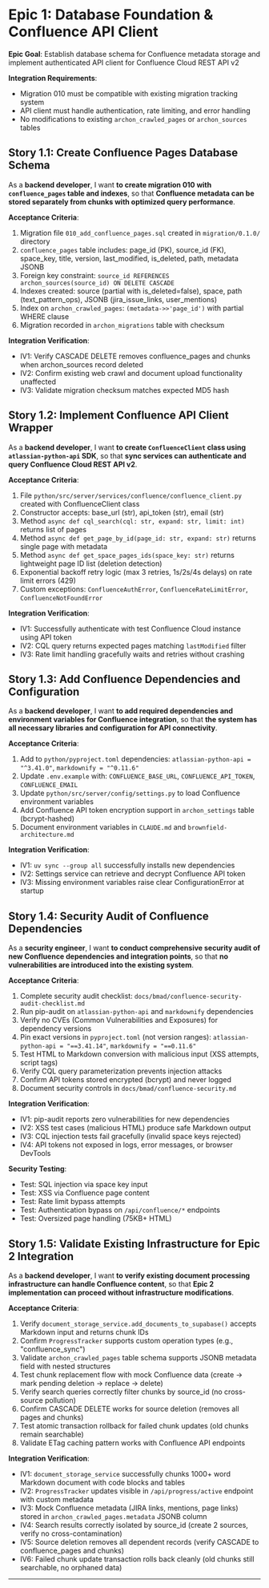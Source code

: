 # Epic 1: Database Foundation & Confluence API Client

**Epic Goal**: Establish database schema for Confluence metadata storage and implement authenticated API client for Confluence Cloud REST API v2

**Integration Requirements**:
- Migration 010 must be compatible with existing migration tracking system
- API client must handle authentication, rate limiting, and error handling
- No modifications to existing `archon_crawled_pages` or `archon_sources` tables

## Story 1.1: Create Confluence Pages Database Schema

As a **backend developer**,
I want **to create migration 010 with `confluence_pages` table and indexes**,
so that **Confluence metadata can be stored separately from chunks with optimized query performance**.

**Acceptance Criteria**:
1. Migration file `010_add_confluence_pages.sql` created in `migration/0.1.0/` directory
2. `confluence_pages` table includes: page_id (PK), source_id (FK), space_key, title, version, last_modified, is_deleted, path, metadata JSONB
3. Foreign key constraint: `source_id REFERENCES archon_sources(source_id) ON DELETE CASCADE`
4. Indexes created: source (partial with is_deleted=false), space, path (text_pattern_ops), JSONB (jira_issue_links, user_mentions)
5. Index on `archon_crawled_pages`: `(metadata->>'page_id')` with partial WHERE clause
6. Migration recorded in `archon_migrations` table with checksum

**Integration Verification**:
- IV1: Verify CASCADE DELETE removes confluence_pages and chunks when archon_sources record deleted
- IV2: Confirm existing web crawl and document upload functionality unaffected
- IV3: Validate migration checksum matches expected MD5 hash

## Story 1.2: Implement Confluence API Client Wrapper

As a **backend developer**,
I want **to create `ConfluenceClient` class using `atlassian-python-api` SDK**,
so that **sync services can authenticate and query Confluence Cloud REST API v2**.

**Acceptance Criteria**:
1. File `python/src/server/services/confluence/confluence_client.py` created with ConfluenceClient class
2. Constructor accepts: base_url (str), api_token (str), email (str)
3. Method `async def cql_search(cql: str, expand: str, limit: int)` returns list of pages
4. Method `async def get_page_by_id(page_id: str, expand: str)` returns single page with metadata
5. Method `async def get_space_pages_ids(space_key: str)` returns lightweight page ID list (deletion detection)
6. Exponential backoff retry logic (max 3 retries, 1s/2s/4s delays) on rate limit errors (429)
7. Custom exceptions: `ConfluenceAuthError`, `ConfluenceRateLimitError`, `ConfluenceNotFoundError`

**Integration Verification**:
- IV1: Successfully authenticate with test Confluence Cloud instance using API token
- IV2: CQL query returns expected pages matching `lastModified` filter
- IV3: Rate limit handling gracefully waits and retries without crashing

## Story 1.3: Add Confluence Dependencies and Configuration

As a **backend developer**,
I want **to add required dependencies and environment variables for Confluence integration**,
so that **the system has all necessary libraries and configuration for API connectivity**.

**Acceptance Criteria**:
1. Add to `python/pyproject.toml` dependencies: `atlassian-python-api = "^3.41.0"`, `markdownify = "^0.11.6"`
2. Update `.env.example` with: `CONFLUENCE_BASE_URL`, `CONFLUENCE_API_TOKEN`, `CONFLUENCE_EMAIL`
3. Update `python/src/server/config/settings.py` to load Confluence environment variables
4. Add Confluence API token encryption support in `archon_settings` table (bcrypt-hashed)
5. Document environment variables in `CLAUDE.md` and `brownfield-architecture.md`

**Integration Verification**:
- IV1: `uv sync --group all` successfully installs new dependencies
- IV2: Settings service can retrieve and decrypt Confluence API token
- IV3: Missing environment variables raise clear ConfigurationError at startup

## Story 1.4: Security Audit of Confluence Dependencies

As a **security engineer**,
I want **to conduct comprehensive security audit of new Confluence dependencies and integration points**,
so that **no vulnerabilities are introduced into the existing system**.

**Acceptance Criteria**:
1. Complete security audit checklist: `docs/bmad/confluence-security-audit-checklist.md`
2. Run pip-audit on `atlassian-python-api` and `markdownify` dependencies
3. Verify no CVEs (Common Vulnerabilities and Exposures) for dependency versions
4. Pin exact versions in `pyproject.toml` (not version ranges): `atlassian-python-api = "==3.41.14"`, `markdownify = "==0.11.6"`
5. Test HTML to Markdown conversion with malicious input (XSS attempts, script tags)
6. Verify CQL query parameterization prevents injection attacks
7. Confirm API tokens stored encrypted (bcrypt) and never logged
8. Document security controls in `docs/bmad/confluence-security.md`

**Integration Verification**:
- IV1: pip-audit reports zero vulnerabilities for new dependencies
- IV2: XSS test cases (malicious HTML) produce safe Markdown output
- IV3: CQL injection tests fail gracefully (invalid space keys rejected)
- IV4: API tokens not exposed in logs, error messages, or browser DevTools

**Security Testing**:
- Test: SQL injection via space key input
- Test: XSS via Confluence page content
- Test: Rate limit bypass attempts
- Test: Authentication bypass on `/api/confluence/*` endpoints
- Test: Oversized page handling (75KB+ HTML)

## Story 1.5: Validate Existing Infrastructure for Epic 2 Integration

As a **backend developer**,
I want **to verify existing document processing infrastructure can handle Confluence content**,
so that **Epic 2 implementation can proceed without infrastructure modifications**.

**Acceptance Criteria**:
1. Verify `document_storage_service.add_documents_to_supabase()` accepts Markdown input and returns chunk IDs
2. Confirm `ProgressTracker` supports custom operation types (e.g., "confluence_sync")
3. Validate `archon_crawled_pages` table schema supports JSONB metadata field with nested structures
4. Test chunk replacement flow with mock Confluence data (create → mark pending deletion → replace → delete)
5. Verify search queries correctly filter chunks by source_id (no cross-source pollution)
6. Confirm CASCADE DELETE works for source deletion (removes all pages and chunks)
7. Test atomic transaction rollback for failed chunk updates (old chunks remain searchable)
8. Validate ETag caching pattern works with Confluence API endpoints

**Integration Verification**:
- IV1: `document_storage_service` successfully chunks 1000+ word Markdown document with code blocks and tables
- IV2: `ProgressTracker` updates visible in `/api/progress/active` endpoint with custom metadata
- IV3: Mock Confluence metadata (JIRA links, mentions, page links) stored in `archon_crawled_pages.metadata` JSONB column
- IV4: Search results correctly isolated by source_id (create 2 sources, verify no cross-contamination)
- IV5: Source deletion removes all dependent records (verify CASCADE to confluence_pages and chunks)
- IV6: Failed chunk update transaction rolls back cleanly (old chunks still searchable, no orphaned data)

---